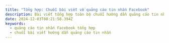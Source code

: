 ```yaml
---
title: "Tổng hợp: Chuỗi bài viết về quảng cáo tin nhắn Facebook"
description: Bài viết tổng hợp toàn bộ chuỗi hướng dẫn quảng cáo tin nhắn Facebook, từ cách bắt đầu, tối ưu hóa, đến các chiến lược nâng cao.
date: 2024-12-03T08:21:58.394Z
keywords:
  - quảng cáo tin nhắn Facebook tổng hợp
  - chuỗi bài viết hướng dẫn quảng cáo tin nhắn
---
```



